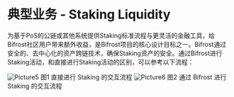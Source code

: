 # 典型业务 - Staking Liquidity

为基于PoS的公链或其他系统提供Staking标准流程与更灵活的金融工具，给Bifrost社区用户带来额外收益，是Bifrost项目的核心设计目标之一。Bifrost通过安全的、去中心化的资产跨链技术，确保Staking资产的安全。通过Bifrost进行Staking活动，和直接进行Staking活动的区别，可以参考以下流程：

<img :src="$withBase('/zh/Picture5.png')" alt="Picture5" />
                                             图1 直接进行 Staking 的交互流程
<img :src="$withBase('/zh/Picture6.png')" alt="Picture6" />
                                             图2 通过 Bifrost 进行 Staking 的交互流程
